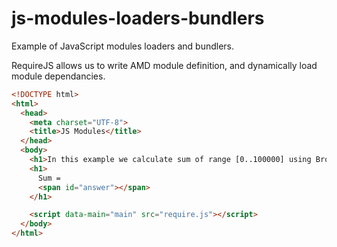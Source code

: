 # js-modules-loaders-bundlers
Example of JavaScript modules loaders and bundlers.

RequireJS allows us to write AMD module definition, and dynamically load module dependancies.

```html
<!DOCTYPE html>
<html>
  <head>
    <meta charset="UTF-8">
    <title>JS Modules</title>
  </head>
  <body>
    <h1>In this example we calculate sum of range [0..100000] using Browserify.</h1>
    <h1>
      Sum = 
      <span id="answer"></span>
    </h1>

    <script data-main="main" src="require.js"></script>
  </body>
</html>
```
